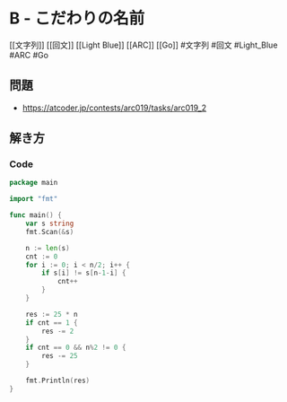 # B - こだわりの名前
[[文字列]] [[回文]] [[Light Blue]] [[ARC]] [[Go]]
#文字列 #回文 #Light_Blue #ARC #Go 

## 問題
- https://atcoder.jp/contests/arc019/tasks/arc019_2

## 解き方
### Code
```go
package main

import "fmt"

func main() {
	var s string
	fmt.Scan(&s)

	n := len(s)
	cnt := 0
	for i := 0; i < n/2; i++ {
		if s[i] != s[n-1-i] {
			cnt++
		}
	}

	res := 25 * n
	if cnt == 1 {
		res -= 2
	}
	if cnt == 0 && n%2 != 0 {
		res -= 25
	}

	fmt.Println(res)
}
```